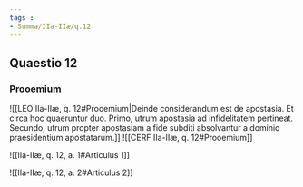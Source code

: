 ```yaml
---
tags : 
- Summa/IIa-IIæ/q.12
---
```


## Quaestio 12

### Prooemium

![[LEO IIa-IIæ, q. 12#Prooemium|Deinde considerandum est de apostasia. Et circa hoc quaeruntur duo. Primo, utrum apostasia ad infidelitatem pertineat. Secundo, utrum propter apostasiam a fide subditi absolvantur a dominio praesidentium apostatarum.]]
![[CERF IIa-IIæ, q. 12#Prooemium]]

![[IIa-IIæ, q. 12, a. 1#Articulus 1]]

![[IIa-IIæ, q. 12, a. 2#Articulus 2]]

